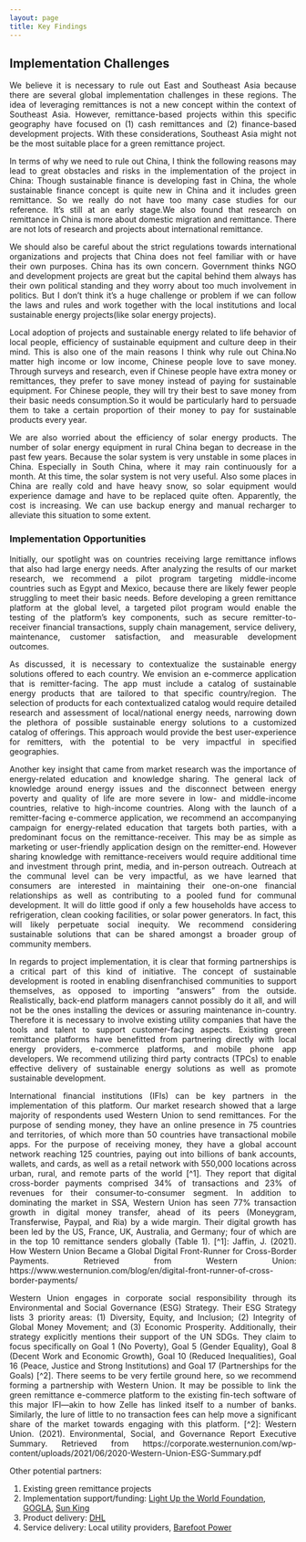 ```yaml
---
layout: page
title: Key Findings
---
```


## Implementation Challenges

<p align="justify"> We believe it is necessary to rule out East and Southeast Asia because there are several global implementation challenges in these regions.
The idea of leveraging remittances is not a new concept within the context of Southeast Asia. However, remittance-based projects within this specific geography have focused on (1) cash remittances and (2) finance-based development projects. With these considerations, Southeast Asia might not be the most suitable place for a green remittance project.</p>

<p align="justify"> In terms of why we need to rule out China, I think the following reasons may lead to great obstacles and risks in the implementation of the project in China: Though sustainable finance is developing fast in China, the whole sustainable finance concept is quite new in China and it includes green remittance. So we really do not have too many case studies for our reference. It’s still at an early stage.We also found that research on remittance in China is more about domestic migration and remittance. There are not lots of research and projects about  international remittance.</p>

<p align="justify">We should also be careful about the strict regulations towards international organizations and projects that China does not feel familiar with or have their own purposes. China has its own concern. Government thinks NGO and development projects are great but the capital behind them always has their own political standing and they worry about too much involvement in politics. But I don’t think it’s a huge challenge or problem if we can follow the laws and rules and work together with the local institutions and local sustainable energy projects(like solar energy projects).</p>

<p align="justify">Local adoption of projects and sustainable energy related to life behavior of local people, efficiency of sustainable equipment and culture deep in their mind. This is also one of the main reasons I think why rule out China.No matter high income or low income, Chinese people love to save money. Through surveys and research, even if Chinese people have extra money or remittances, they prefer to save money instead of paying for sustainable equipment. For Chinese people, they will try their best to save money from their basic needs consumption.So it would be particularly hard to persuade them to take a certain proportion of their money to pay for sustainable products every year.</p>

<p align="justify">We are also worried about the efficiency of solar energy products. The number of solar energy equipment in rural China began to decrease in the past few years. Because the solar system is very unstable in some places in China. Especially in South China, where it may rain continuously for a month. At this time, the solar system is not very useful. Also some places in China are really cold and have heavy snow, so solar equipment would experience damage and have to be replaced quite often. Apparently, the cost is increasing. We can use backup energy and manual recharger to alleviate this situation to some extent.</p>

### Implementation Opportunities ###

<p align="justify">Initially, our spotlight was on countries receiving large remittance inflows that also had large energy needs. After analyzing the results of our market research, we recommend a pilot program targeting middle-income countries such as Egypt and Mexico, because there are likely fewer people struggling to meet their basic needs. Before developing a green remittance platform at the global level, a targeted pilot program would enable the testing of the platform’s key components, such as secure remitter-to-receiver financial transactions, supply chain management, service delivery, maintenance, customer satisfaction, and measurable development outcomes.</p>
<p align="justify">As discussed, it is necessary to contextualize the sustainable energy solutions offered to each country. We envision an e-commerce application that is remitter-facing. The app must include a catalog of sustainable energy products that are tailored to that specific country/region. The selection of products for each contextualized catalog would require detailed research and assessment of local/national energy needs, narrowing down the plethora of possible sustainable energy solutions to a customized catalog of offerings. This approach would provide the best user-experience for remitters, with the potential to be very impactful in specified geographies.</p>

<p align="justify"> Another key insight that came from market research was the importance of energy-related education and knowledge sharing. The general lack of knowledge around energy issues and the disconnect between energy poverty and quality of life are more severe in low- and middle-income countries, relative to high-income countries. Along with the launch of a remitter-facing e-commerce application, we recommend an accompanying campaign for energy-related education that targets both parties, with a predominant focus on the remittance-receiver. This may be as simple as marketing or user-friendly application design on the remitter-end. However sharing knowledge with remittance-receivers would require additional time and investment through print, media, and in-person outreach. Outreach at the communal level can be very impactful, as we have learned that consumers are interested in maintaining their one-on-one financial relationships as well as contributing to a pooled fund for communal development. It will do little good if only a few households have access to refrigeration, clean cooking facilities, or solar power generators. In fact, this will likely perpetuate social inequity. We recommend considering sustainable solutions that can be shared amongst a broader group of community members.</p>

<p align="justify">In regards to project implementation, it is clear that forming partnerships is a critical part of this kind of initiative. The concept of sustainable development is rooted in enabling disenfranchised communities to support themselves, as opposed to importing “answers” from the outside. Realistically, back-end platform managers cannot possibly do it all, and will not be the ones installing the devices or assuring maintenance in-country. Therefore it is necessary to involve existing utility companies that have the tools and talent to support customer-facing aspects. Existing green remittance platforms have benefitted from partnering directly with local energy providers, e-commerce platforms, and mobile phone app developers. We recommend utilizing third party contracts (TPCs) to enable effective delivery of sustainable energy solutions as well as promote sustainable development.</p>

<p align="justify">International financial institutions (IFIs) can be key partners in the implementation of this platform. Our market research showed that a large majority of respondents used Western Union to send remittances. For the purpose of sending money, they have an online presence in 75 countries and territories, of which more than 50 countries have transactional mobile apps. For the purpose of receiving money, they have a global account network reaching 125 countries, paying out into billions of bank accounts, wallets, and cards, as well as a retail network with 550,000 locations across urban, rural, and remote parts of the world [^1]. They report that digital cross-border payments comprised 34% of transactions and 23% of revenues for their consumer-to-consumer segment. In addition to dominating the market in SSA, Western Union has seen 77% transaction growth in digital money transfer, ahead of its peers (Moneygram, Transferwise, Paypal, and Ria) by a wide margin. Their digital growth has been led by the US, France, UK, Australia, and Germany; four of which are in the top 10 remittance senders globally (Table 1).
[^1]: Jaffin, J. (2021). How Western Union Became a Global Digital Front-Runner for Cross-Border Payments. Retrieved from Western Union: https://www.westernunion.com/blog/en/digital-front-runner-of-cross-border-payments/
</p>

<p align="justify">Western Union engages in corporate social responsibility through its Environmental and Social Governance (ESG) Strategy. Their ESG Strategy lists 3 priority areas: (1) Diversity, Equity, and Inclusion; (2) Integrity of Global Money Movement; and (3) Economic Prosperity. Additionally, their strategy explicitly mentions their support of the UN SDGs. They claim to focus specifically on Goal 1 (No Poverty), Goal 5 (Gender Equality), Goal 8 (Decent Work and Economic Growth), Goal 10 (Reduced Inequalities), Goal 16 (Peace, Justice and Strong Institutions) and Goal 17 (Partnerships for the Goals) [^2]. There seems to be very fertile ground here, so we recommend forming a partnership with Western Union. It may be possible to link the green remittance e-commerce platform to the existing fin-tech software of this major IFI—akin to how Zelle has linked itself to a number of banks. Similarly, the lure of little to no transaction fees can help move a significant share of the market towards engaging with this platform.
[^2]: Western Union. (2021). Environmental, Social, and Governance Report Executive Summary. Retrieved from https://corporate.westernunion.com/wp-content/uploads/2021/06/2020-Western-Union-ESG-Summary.pdf </p>

Other potential partners:

1. Existing green remittance projects
2. Implementation support/funding: [Light Up the World Foundation](https://lutw.org/home/about-us/), [GOGLA](https://africa.unlockingsolarcapital.com/about-gogla), [Sun King](https://sunking.com/about-sun-king/)
3. Product delivery: [DHL](https://www.dhl.com/global-en/home/about-us/sustainability.html)
4. Service delivery: Local utility providers, [Barefoot Power](https://www.barefootpower.com/about-us.html)

